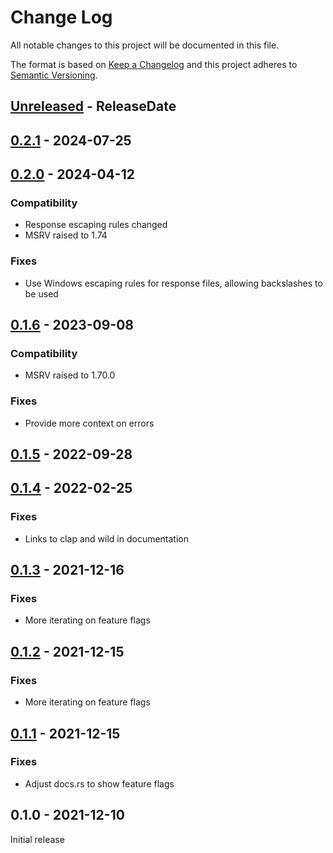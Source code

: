 # Change Log
All notable changes to this project will be documented in this file.

The format is based on [Keep a Changelog](https://keepachangelog.com/)
and this project adheres to [Semantic Versioning](https://semver.org/).

<!-- next-header -->
## [Unreleased] - ReleaseDate

## [0.2.1] - 2024-07-25

## [0.2.0] - 2024-04-12

### Compatibility

- Response escaping rules changed
- MSRV raised to 1.74

### Fixes

- Use Windows escaping rules for response files, allowing backslashes to be used

## [0.1.6] - 2023-09-08

### Compatibility

- MSRV raised to 1.70.0

### Fixes

- Provide more context on errors

## [0.1.5] - 2022-09-28

## [0.1.4] - 2022-02-25

### Fixes

- Links to clap and wild in documentation

## [0.1.3] - 2021-12-16

### Fixes

- More iterating on feature flags

## [0.1.2] - 2021-12-15

### Fixes

- More iterating on feature flags

## [0.1.1] - 2021-12-15

### Fixes

- Adjust docs.rs to show feature flags

## 0.1.0 - 2021-12-10

Initial release

<!-- next-url -->
[Unreleased]: https://github.com/rust-cli/argfile/compare/v0.2.1...HEAD
[0.2.1]: https://github.com/rust-cli/argfile/compare/v0.2.0...v0.2.1
[0.2.0]: https://github.com/rust-cli/argfile/compare/v0.1.6...v0.2.0
[0.1.6]: https://github.com/rust-cli/argfile/compare/v0.1.5...v0.1.6
[0.1.5]: https://github.com/rust-cli/argfile/compare/v0.1.4...v0.1.5
[0.1.4]: https://github.com/rust-cli/argfile/compare/v0.1.3...v0.1.4
[0.1.3]: https://github.com/rust-cli/argfile/compare/v0.1.2...v0.1.3
[0.1.2]: https://github.com/rust-cli/argfile/compare/v0.1.1...v0.1.2
[0.1.1]: https://github.com/rust-cli/argfile/compare/0.1.0...v0.1.1
[0.1.0]: https://github.com/rust-cli/argfile/compare/babf658...0.1.0
